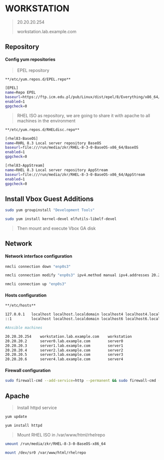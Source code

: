# WORKSTATION

> 20.20.20.254
> 
> workstation.lab.example.com

## Repository

#### Config yum repositories

> EPEL repository
````bash
**/etc/yum.repos.d/EPEL.repo**

[EPEL]
name=Repo EPEL
baseurl=https://ftp.icm.edu.pl/pub/Linux/dist/epel/8/Everything/x86_64/
enabled=1
gpgcheck=0
````

> RHEL ISO as repository, we are going to share it with apache to all machines in the environment
````bash
**/etc/yum.repos.d/RHELdisc.repo**

[rhel83-BaseOS]
name=RHRL 8.3 Local server repository BaseOS
baseurl=file:///run/media/zkr/RHEL-8-3-0-BaseOS-x86_64/BaseOS
enabled=1
gpgcheck=0

[rhel83-AppStream]
name=RHEL 8.3 Local server repository AppStream
baseurl=file:///run/media/zkr/RHEL-8-3-0-BaseOS-x86_64/AppStream
enabled=1
gpgcheck=0
````

## Install Vbox Guest Additions
````bash
sudo yum groupinstall "Development Tools"

sudo yum install kernel-devel elfutils-libelf-devel
````

> Then mount and execute Vbox GA disk

## Network

#### Network interface configuration

````bash
nmcli connection down "enp0s3"

nmcli connection modify "enp0s3" ipv4.method manual ipv4.addresses 20.20.20.254/24 ipv4.dns 1.1.1.1 +ipv4.dns 1.0.0.1 autoconnect yes

nmcli connection up "enp0s3"
````

#### Hosts configuration

````bash
**/etc/hosts**

127.0.0.1   localhost localhost.localdomain localhost4 localhost4.localdomain4
::1         localhost localhost.localdomain localhost6 localhost6.localdomain6

#Ansible machines

20.20.20.254    workstation.lab.example.com    workstation
20.20.20.2      server0.lab.example.com        server0
20.20.20.3      server1.lab.example.com        server1
20.20.20.4      server2.lab.example.com        server2
20.20.20.5      server3.lab.example.com        server3
20.20.20.6      server4.lab.example.com        server4
````

#### Firewall configuration
````bash
sudo firewall-cmd --add-service=http --permanent && sudo firewall-cmd --reload
````

## Apache

> Install httpd service

````bash
yum update

yum install httpd
````

> Mount RHEL ISO in /var/www/html/rhelrepo

````bash
umount /run/media/zkr/RHEL-8-3-0-BaseOS-x86_64

mount /dev/sr0 /var/www/html/rhelrepo
````

